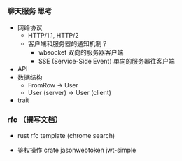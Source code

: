 ### 聊天服务 思考
- 网络协议
  - HTTP/1.1, HTTP/2
  - 客户端和服务器的通知机制？
    - wbsocket 双向的服务器客户端
    - SSE (Service-Side Event) 单向的服务器往客户端
- API
- 数据结构
  - FromRow -> User
  - User (server) -> User (client)
- trait


### rfc （撰写文档）
- rust rfc template (chrome search)


- 鉴权操作 crate jasonwebtoken  jwt-simple
